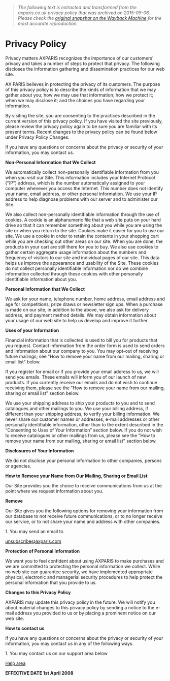> *The following text is extracted and transformed from the axparis.co.uk privacy policy that was archived on 2015-09-06. Please check the [original snapshot on the Wayback Machine](https://web.archive.org/web/20150906024547id_/https%3A//www.axparis.com/pages/privacy-policy) for the most accurate reproduction.*

# Privacy Policy

Privacy matters AXPARIS recognizes the importance of our customers' privacy and takes a number of steps to protect that privacy. The following discloses the information gathering and dissemination practices for our web site.

AX PARIS believes in protecting the privacy of its customers. The purpose of this privacy policy is to describe the kinds of information that we may gather about you; how we may use that information; how we protect it; when we may disclose it; and the choices you have regarding your information.

By visiting the site, you are consenting to the practices described in the current version of this privacy policy. If you have visited the site previously, please review the privacy policy again to be sure you are familiar with its present terms. Recent changes to the privacy policy can be found below under Privacy Policy Changes.

If you have any questions or concerns about the privacy or security of your information, you may contact us.

**Non-Personal Information that We Collect**

We automatically collect non-personally identifiable information from you when you visit our Site. This information includes your Internet Protocol ("IP") address, which is the number automatically assigned to your computer whenever you access the Internet. This number does not identify your name, email address, or other personal information. We use your IP address to help diagnose problems with our server and to administer our Site.

We also collect non-personally identifiable information through the use of cookies. A cookie is an alphanumeric file that a web site puts on your hard drive so that it can remember something about you while you are using the site or when you return to the site. Cookies make it easier for you to use our site. We use a cookie in order to retain the contents in your shopping cart while you are checking out other areas on our site. When you are done, the products in your cart are still there for you to buy. We also use cookies to gather certain aggregate usage information about the numbers and frequency of visitors to our site and individual pages of our site. This data helps us improve the appearance and usability of the Site. These cookies do not collect personally identifiable information nor do we combine information collected through these cookies with other personally identifiable information about you.

**Personal Information that We Collect**

We ask for your name, telephone number, home address, email address and age for competitions, prize draws or newsletter sign ups. When a purchase is made on our site, in addition to the above, we also ask for delivery address, and payment method details. We may obtain information about your usage of our web site to help us develop and improve it further.

**Uses of your Information**

Financial information that is collected is used to bill you for products that you request. Contact information from the order form is used to send orders and information about our company to you. You may opt-out of receiving future mailings; see "How to remove your name from our mailing, sharing or email list" below.

If you register for email or if you provide your email address to us, we will send you emails. These emails will inform you of our launch of new products. If you currently receive our emails and do not wish to continue receiving them, please see the "How to remove your name from our mailing, sharing or email list" section below.

We use your shipping address to ship your products to you and to send catalogues and other mailings to you. We use your billing address, if different than your shipping address, to verify your billing information. We never share our customer names or addresses, e-mail addresses or other personally identifiable information, other than to the extent described in the “Consenting to Uses of Your Information” section below. If you do not wish to receive catalogues or other mailings from us, please see the "How to remove your name from our mailing, sharing or email list" section below.

**Disclosures of Your Information**

We do not disclose your personal information to other companies, persons or agencies.

**How to Remove your Name from Our Mailing, Sharing or Email List**

Our Site provides you the choice to receive communications from us at the point where we request information about you.

**Remove**

Our Site gives you the following options for removing your information from our database to not receive future communications, or to no longer receive our service, or to not share your name and address with other companies.

1\. You may send an email to

[unsubscribe@axparis.com](mailto:unsubscribe@axparis.com)

**Protection of Personal Information**

We want you to feel confident about using AXPARIS to make purchases and we are committed to protecting the personal information we collect. While no web site can guarantee security, we have implemented appropriate physical, electronic and managerial security procedures to help protect the personal information that you provide to us.

**Changes to this Privacy Policy**

AXPARIS may update this privacy policy in the future. We will notify you about material changes to this privacy policy by sending a notice to the e-mail address you provided to us or by placing a prominent notice on our web site.

**How to contact us**

If you have any questions or concerns about the privacy or security of your information, you may contact us in any of the following ways.

1\. You may contact us on our support area below

[Help area](http://axparis.websitesthatrock.co.uk/pages/contact-us/)

**EFFECTIVE DATE 1st April 2008**
